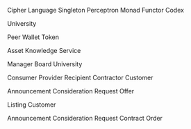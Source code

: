 Cipher
Language
Singleton
Perceptron 
Monad
Functor
Codex

University

Peer
Wallet
Token

Asset
Knowledge
Service

Manager
Board
University

Consumer
Provider
Recipient
Contractor
Customer

Announcement
Consideration
Request
Offer

Listing
Customer

Announcement
Consideration
Request
Contract
Order